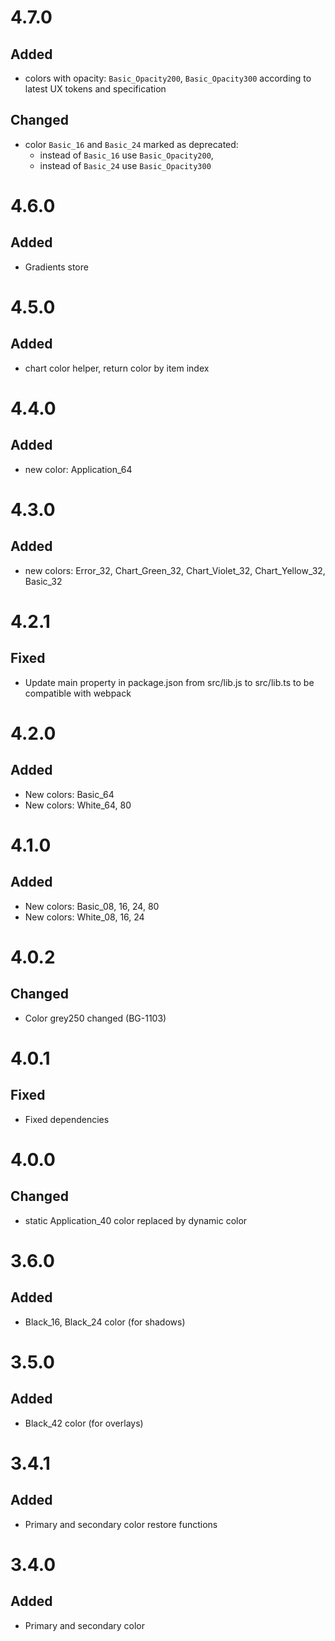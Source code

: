 # 4.7.0
## Added
- colors with opacity: `Basic_Opacity200`, `Basic_Opacity300` according to latest UX tokens and specification

## Changed
- color `Basic_16` and `Basic_24` marked as deprecated:
    - instead of `Basic_16` use `Basic_Opacity200`,
    - instead of `Basic_24` use `Basic_Opacity300`

# 4.6.0
## Added
- Gradients store

# 4.5.0
## Added
- chart color helper, return color by item index

# 4.4.0
## Added
- new color: Application_64

# 4.3.0
## Added
- new colors: Error_32, Chart_Green_32, Chart_Violet_32, Chart_Yellow_32, Basic_32

# 4.2.1
## Fixed
- Update main property in package.json from src/lib.js to src/lib.ts to be compatible with webpack

# 4.2.0
## Added
- New colors: Basic_64
- New colors: White_64, 80

# 4.1.0
## Added
- New colors: Basic_08, 16, 24, 80 
- New colors: White_08, 16, 24

# 4.0.2
## Changed
- Color grey250 changed (BG-1103)

# 4.0.1
## Fixed
- Fixed dependencies

# 4.0.0
## Changed
- static Application_40 color replaced by dynamic color

# 3.6.0
## Added
- Black_16, Black_24 color (for shadows)

# 3.5.0
## Added
- Black_42 color (for overlays)

# 3.4.1
## Added
- Primary and secondary color restore functions

# 3.4.0
## Added
- Primary and secondary color